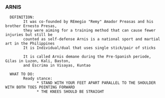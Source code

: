 ### ARNIS
      DEFINITION: 
            It was co-founded by REmegio "Remy" Amador Preasas and his brother Ernesto Presas, 
            they were aiming for a training method that can cause fewer injuries but still be
            counted as self-defense Arnis is a national sport and martial art in the Philippines
            It is Individual/dual that uses single stick/pair of sticks
      
            It is called Arnis demane during the Pre-Spanish periode, Gilas in Luzon, Kali, Baston,
            and Escrima in Visayas, Kuntao

      WHAT TO DO:
            Ready stance: 
                  * STAND WITH YOUR FEET APART PARALLEL TO THE SHOULDER WITH BOTH TOES POINTING FORWARD
                  * THE KNEES SHOULD BE STRAIGHT 
